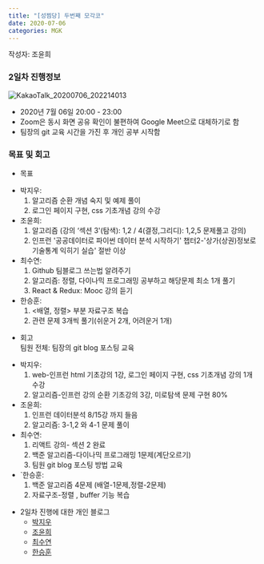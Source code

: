 ```yaml
---
title: "[성찜당] 두번째 모각코"
date: 2020-07-06
categories: MGK
--- 
```


작성자: 조윤희

### 2일차 진행정보  
![KakaoTalk_20200706_202214013](https://user-images.githubusercontent.com/26339800/86588609-fc90cf80-bfc6-11ea-839e-0d5aa4fb4c59.png)

+ 2020년 7월 06일 20:00 - 23:00  
+ Zoom은 동시 화면 공유 확인이 불편하여 Google Meet으로 대체하기로 함
+ 팀장의 git 교육 시간을 가진 후 개인 공부 시작함


### 목표 및 회고  
+ 목표  
- 박지우: 
  1. 알고리즘 순환 개념 숙지 및 예제 풀이    
  2. 로그인 페이지 구현, css 기초개념 강의 수강  
- 조윤희: 
  1. 알고리즘 (강의 ‘섹션 3'(탐색): 1,2 / 4(결정,그리디): 1,2,5 문제풀고 강의)      
  2. 인프런 '공공데이터로 파이썬 데이터 분석 시작하기' 챕터2-'상가(상권)정보로 기술통계 익히기 실습' 절반 이상    
- 최수연: 
  1. Github 팀블로그 쓰는법 알려주기    
  2. 알고리즘: 정렬, 다이나믹 프로그래밍 공부하고 해당문제 최소 1개 풀기      
  3. React & Redux: Mooc 강의 듣기      
- 한승훈: 
  1. <배열, 정렬> 부분 자료구조 복습     
  2. 관련 문제 3개씩 풀기(쉬운거 2개, 어려운거 1개)  
  
+ 회고  
팀원 전체: 팀장의 git blog 포스팅 교육  
- 박지우: 
  1. web-인프런 html 기초강의 1강, 로그인 페이지 구현, css 기초개념 강의 1개 수강  
  2. 알고리즘-인프런 강의 순환 기초강의 3강, 미로탐색 문제 구현 80%      
- 조윤희: 
  1. 인프런 데이터분석 8/15강 까지 들음     
  2. 알고리즘: 3-1,2 와 4-1 문제 풀이     
- 최수연: 
  1. 리액트 강의- 섹션 2 완료    
  2. 백준 알고리즘-다이나믹 프로그래밍 1문제(계단오르기)    
  3. 팀원 git blog 포스팅 방법 교육  
- `한승훈: 
  1. 백준 알고리즘 4문제 (배열-1문제,정렬-2문제)      
  2. 자료구조-정렬 , buffer 기능 복습    
 
+ 2일차 진행에 대한 개인 블로그  
  - [박지우](https://jwpark6.github.io/day2/)  
  - [조윤희](https://uni2237.github.io/mgc/MGC02/)  
  - [최수연](https://suyeonchoi.github.io/mgk/third-mgk-post/)  
  - [한승훈](https://gooriiie.github.io/%EB%AA%A8%EA%B0%81%EC%BD%94-2%EC%A3%BC%EC%B0%A8-%EB%AA%A9%ED%91%9C%EC%99%80-%ED%9A%8C%EA%B3%A0/)  
  
